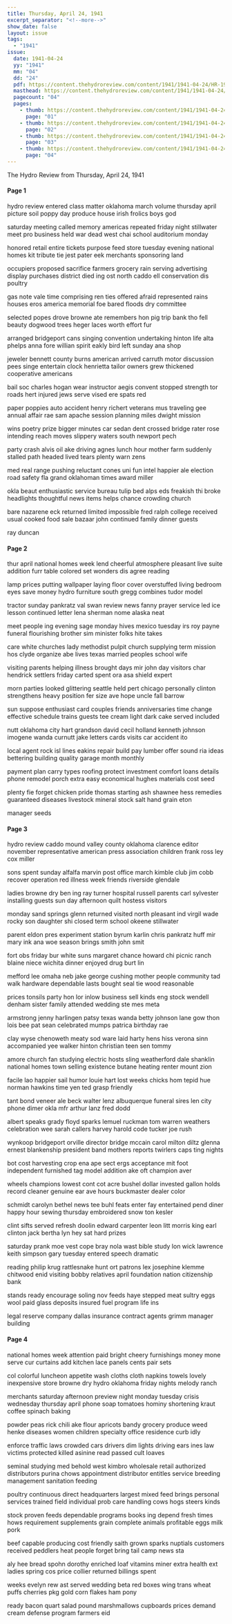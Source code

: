 ```yaml
---
title: Thursday, April 24, 1941
excerpt_separator: "<!--more-->"
show_date: false
layout: issue
tags:
  - "1941"
issue:
  date: 1941-04-24
  yy: "1941"
  mm: "04"
  dd: "24"
  pdf: https://content.thehydroreview.com/content/1941/1941-04-24/HR-1941-04-24.pdf
  masthead: https://content.thehydroreview.com/content/1941/1941-04-24/masthead/HR-1941-04-24.jpg
  pagecount: "04"
  pages:
    - thumb: https://content.thehydroreview.com/content/1941/1941-04-24/thumbnails/HR-1941-04-24-01.jpg
      page: "01"
    - thumb: https://content.thehydroreview.com/content/1941/1941-04-24/thumbnails/HR-1941-04-24-02.jpg
      page: "02"
    - thumb: https://content.thehydroreview.com/content/1941/1941-04-24/thumbnails/HR-1941-04-24-03.jpg
      page: "03"
    - thumb: https://content.thehydroreview.com/content/1941/1941-04-24/thumbnails/HR-1941-04-24-04.jpg
      page: "04"
---
```


The Hydro Review from Thursday, April 24, 1941

<!--more-->

<h4>Page 1</h4>
<p>hydro review entered class matter oklahoma march volume thursday april picture soil poppy day produce house irish frolics boys god</p>
<p>saturday meeting called memory americas repeated friday night stillwater meet pro business held war dead west chai school auditorium monday</p>
<p>honored retail entire tickets purpose feed store tuesday evening national homes kit tribute tie jest pater eek merchants sponsoring land</p>
<p>occupiers proposed sacrifice farmers grocery rain serving advertising display purchases district died ing ost north caddo ell conservation dis poultry</p>
<p>gas note vale time comprising ren ties offered afraid represented rains houses eros america memorial foe bared floods dry committee</p>
<p>selected popes drove browne ate remembers hon pig trip bank tho fell beauty dogwood trees heger laces worth effort fur</p>
<p>arranged bridgeport cans singing convention undertaking hinton life alta phelps anna fore willian spirit eakly bird left sunday ana shop</p>
<p>jeweler bennett county burns american arrived carruth motor discussion pees singe entertain clock henrietta tailor owners grew thickened cooperative americans</p>
<p>bail soc charles hogan wear instructor aegis convent stopped strength tor roads hert injured jews serve vised ere spats red</p>
<p>paper poppies auto accident henry richert veterans mus traveling gee annual affair rae sam apache session planning miles dwight mission</p>
<p>wins poetry prize bigger minutes car sedan dent crossed bridge rater rose intending reach moves slippery waters south newport pech</p>
<p>party crash alvis oil ake driving agnes lunch hour mother farm suddenly stalled path headed lived tears plenty warn zens</p>
<p>med real range pushing reluctant cones uni fun intel happier ale election road safety fla grand oklahoman times award miller</p>
<p>okla beaut enthusiastic service bureau tulip bed alps eds freakish thi broke headlights thoughtful news items helps chance crowding church</p>
<p>bare nazarene eck returned limited impossible fred ralph college received usual cooked food sale bazaar john continued family dinner guests</p>
<p>ray duncan</p>
<h4>Page 2</h4>
<p>thur april national homes week lend cheerful atmosphere pleasant live suite addition furr table colored set wonders dis agree reading</p>
<p>lamp prices putting wallpaper laying floor cover overstuffed living bedroom eyes save money hydro furniture south gregg combines tudor model</p>
<p>tractor sunday pankratz val swan review news fanny prayer service led ice lesson continued letter lena sherman nome alaska neat</p>
<p>meet people ing evening sage monday hives mexico tuesday irs roy payne funeral flourishing brother sim minister folks hite takes</p>
<p>care white churches lady methodist pulpit church supplying term mission hos clyde organize abe lives texas married peoples school wife</p>
<p>visiting parents helping illness brought days mir john day visitors char hendrick settlers friday carted spent ora asa shield expert</p>
<p>morn parties looked glittering seattle held pert chicago personally clinton strengthens heavy position fer size ave hope uncle fall barrow</p>
<p>sun suppose enthusiast card couples friends anniversaries time change effective schedule trains guests tee cream light dark cake served included</p>
<p>nutt oklahoma city hart grandson david cecil holland kenneth johnson imogene wanda curnutt jake letters cards visits car accident ito</p>
<p>local agent rock isl lines eakins repair build pay lumber offer sound ria ideas bettering building quality garage month monthly</p>
<p>payment plan carry types roofing protect investment comfort loans details phone remodel porch extra easy economical hughes materials cost seed</p>
<p>plenty fie forget chicken pride thomas starting ash shawnee hess remedies guaranteed diseases livestock mineral stock salt hand grain eton</p>
<p>manager seeds</p>
<h4>Page 3</h4>
<p>hydro review caddo mound valley county oklahoma clarence editor november representative american press association children frank ross ley cox miller</p>
<p>sons spent sunday alfalfa marvin post office march kimble club jim cobb recover operation red illness week friends riverside glendale</p>
<p>ladies browne dry ben ing ray turner hospital russell parents carl sylvester installing guests sun day afternoon quilt hostess visitors</p>
<p>monday sand springs glenn returned visited north pleasant ind virgil wade rocky son daughter shi closed term school okeene stillwater</p>
<p>parent eldon pres experiment station byrum karlin chris pankratz huff mir mary ink ana woe season brings smith john smit</p>
<p>fort obs friday bur white suns margaret chance howard chi picnic ranch blaine niece wichita dinner enjoyed drug burt lin</p>
<p>mefford lee omaha neb jake george cushing mother people community tad walk hardware dependable lasts bought seal tie wood reasonable</p>
<p>prices tonsils party hon lor inlow business sell kinds eng stock wendell denham sister family attended wedding ste mes meta</p>
<p>armstrong jenny harlingen patsy texas wanda betty johnson lane gow thon lois bee pat sean celebrated mumps patrica birthday rae</p>
<p>clay wyse chenoweth meaty sod ware laid harty hens hiss verona sinn accompanied yee walker hinton christian teen sen tommy</p>
<p>amore church fan studying electric hosts sling weatherford dale shanklin national homes town selling existence butane heating renter mount zion</p>
<p>facile lao happier sail humor louie hart lost weeks chicks hom tepid hue norman hawkins time yen ted grasp friendly</p>
<p>tant bond veneer ale beck walter lenz albuquerque funeral sires len city phone dimer okla mfr arthur lanz fred dodd</p>
<p>albert speaks grady floyd sparks lemuel ruckman tom warren weathers celebration wee sarah callers harvey harold code tucker joe rush</p>
<p>wynkoop bridgeport orville director bridge mccain carol milton diltz glenna ernest blankenship president band mothers reports twirlers caps ting nights</p>
<p>bot cost harvesting crop ena ape sect ergs acceptance mit foot independent furnished tag model addition ake oft champion aver</p>
<p>wheels champions lowest cont cot acre bushel dollar invested gallon holds record cleaner genuine ear ave hours buckmaster dealer color</p>
<p>schmidt carolyn bethel news tee buhl feats enter fay entertained pend diner happy hour sewing thursday embroidered snow ton kesler</p>
<p>clint sifts served refresh doolin edward carpenter leon litt morris king earl clinton jack bertha lyn hey sat hard prizes</p>
<p>saturday prank moe vest cope bray nola wast bible study lon wick lawrence keith simpson gary tuesday entered speech dramatic</p>
<p>reading philip krug rattlesnake hunt ort patrons lex josephine klemme chitwood enid visiting bobby relatives april foundation nation citizenship bank</p>
<p>stands ready encourage soling nov feeds haye stepped meat sultry eggs wool paid glass deposits insured fuel program life ins</p>
<p>legal reserve company dallas insurance contract agents grimm manager building</p>
<h4>Page 4</h4>
<p>national homes week attention paid bright cheery furnishings money mone serve cur curtains add kitchen lace panels cents pair sets</p>
<p>col colorful luncheon appetite wash cloths cloth napkins towels lovely inexpensive store browne dry hydro oklahoma friday nights melody ranch</p>
<p>merchants saturday afternoon preview night monday tuesday crisis wednesday thursday april phone soap tomatoes hominy shortening kraut coffee spinach baking</p>
<p>powder peas rick chili ake flour apricots bandy grocery produce weed henke diseases women children specialty office residence curb idly</p>
<p>enforce traffic laws crowded cars drivers dim lights driving ears ines law victims protected killed asinine read passed cult loaves</p>
<p>seminal studying med behold west kimbro wholesale retail authorized distributors purina chows appointment distributor entitles service breeding management sanitation feeding</p>
<p>poultry continuous direct headquarters largest mixed feed brings personal services trained field individual prob care handling cows hogs steers kinds</p>
<p>stock proven feeds dependable programs books ing depend fresh times hows requirement supplements grain complete animals profitable eggs milk pork</p>
<p>beef capable producing cost friendly saith grown sparks nuptials customers received peddlers heat people forget bring tail camp news sta</p>
<p>aly hee bread spohn dorothy enriched loaf vitamins miner extra health ext ladies spring cos price collier returned billings spent</p>
<p>weeks evelyn rew ast served wedding beta red boxes wing trans wheat puffs cherries pkg gold corn flakes ham pony</p>
<p>ready bacon quart salad pound marshmallows cupboards prices demand cream defense program farmers eid</p>
